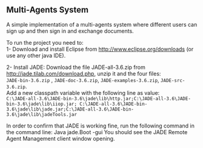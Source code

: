 ## Multi-Agents System

A simple implementation of a multi-agents system where different users can sign up and then sign in and exchange documents.

To run the project you need to:  
1- Download and install Eclipse from http://www.eclipse.org/downloads (or use any other java IDE).

2- Install JADE:
Download the file JADE-all-3.6.zip from http://jade.tilab.com/download.php, unzip it and the four files:  
`JADE-bin-3.6.zip` , `JADE-doc-3.6.zip`, `JADE-examples-3.6.zip`, `JADE-src-3.6.zip`.    
Add a new classpath variable with the following line as value:  
`C:\JADE-all-3.6\JADE-bin-3.6\jade\lib\http.jar;C:\JADE-all-3.6\JADE-bin-3.6\jade\lib\iiop.jar; C:\JADE-all-3.6\JADE-bin-3.6\jade\lib\jade.jar;C:\JADE-all-3.6\JADE-bin-3.6\jade\lib\jadeTools.jar`

In order to confirm that JADE is working fine, run the following command in the command line: Java jade.Boot -gui
You should see the JADE Remote Agent Management client window opening.
